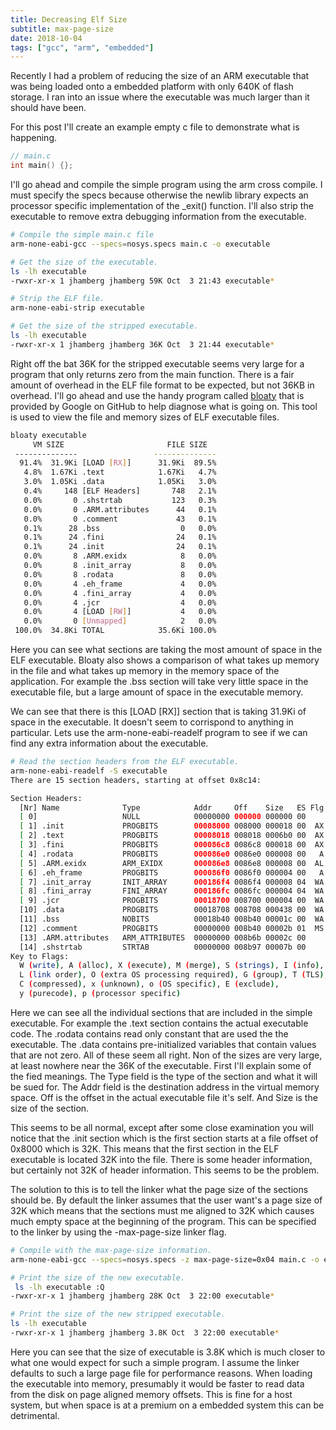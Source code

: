 ```yaml
---
title: Decreasing Elf Size
subtitle: max-page-size
date: 2018-10-04
tags: ["gcc", "arm", "embedded"]
---
```

Recently I had a problem of reducing the size of an ARM executable that was being loaded onto a embedded platform with only 640K of flash storage.  I ran into an issue where the executable was much larger than it should have been.

For this post I'll create an example empty c file to demonstrate what is happening.

```c
// main.c
int main() {};
```

I'll go ahead and compile the simple program using the arm cross compile.  I must specify the specs because otherwise the newlib library expects an processor specific implementation of the _exit() function.  I'll also strip the executable to remove extra debugging information from the executable.

```sh
# Compile the simple main.c file
arm-none-eabi-gcc --specs=nosys.specs main.c -o executable

# Get the size of the executable.
ls -lh executable 
-rwxr-xr-x 1 jhamberg jhamberg 59K Oct  3 21:43 executable*

# Strip the ELF file.
arm-none-eabi-strip executable

# Get the size of the stripped executable.
ls -lh executable 
-rwxr-xr-x 1 jhamberg jhamberg 36K Oct  3 21:44 executable*

```

Right off the bat 36K for the stripped executable seems very large for a program that only returns zero from the main function.  There is a fair amount of overhead in the ELF file format to be expected, but not 36KB in overhead.  I'll go ahead and use the handy program called [bloaty](https://github.com/google/bloaty) that is provided by Google on GitHub to help diagnose what is going on.  This tool is used to view the file and memory sizes of ELF executable files.

```sh
bloaty executable
     VM SIZE                       FILE SIZE
 --------------                 --------------
  91.4%  31.9Ki [LOAD [RX]]      31.9Ki  89.5%
   4.8%  1.67Ki .text            1.67Ki   4.7%
   3.0%  1.05Ki .data            1.05Ki   3.0%
   0.4%     148 [ELF Headers]       748   2.1%
   0.0%       0 .shstrtab           123   0.3%
   0.0%       0 .ARM.attributes      44   0.1%
   0.0%       0 .comment             43   0.1%
   0.1%      28 .bss                  0   0.0%
   0.1%      24 .fini                24   0.1%
   0.1%      24 .init                24   0.1%
   0.0%       8 .ARM.exidx            8   0.0%
   0.0%       8 .init_array           8   0.0%
   0.0%       8 .rodata               8   0.0%
   0.0%       4 .eh_frame             4   0.0%
   0.0%       4 .fini_array           4   0.0%
   0.0%       4 .jcr                  4   0.0%
   0.0%       4 [LOAD [RW]]           4   0.0%
   0.0%       0 [Unmapped]            2   0.0%
 100.0%  34.8Ki TOTAL            35.6Ki 100.0%
```

Here you can see what sections are taking the most amount of space in the ELF executable.  Bloaty also shows a comparison of what takes up memory in the file and what takes up memory in the memory space of the application.  For example the .bss section will take very little space in the executable file, but a large amount of space in the executable memory.

We can see that there is this [LOAD [RX]] section that is taking 31.9Ki of space in the executable.  It doesn't seem to corrispond to anything in particular.  Lets use the arm-none-eabi-readelf program to see if we can find any extra information about the executable.

```sh
# Read the section headers from the ELF executable.
arm-none-eabi-readelf -S executable
There are 15 section headers, starting at offset 0x8c14:

Section Headers:
  [Nr] Name              Type            Addr     Off    Size   ES Flg Lk Inf Al
  [ 0]                   NULL            00000000 000000 000000 00      0   0  0
  [ 1] .init             PROGBITS        00008000 008000 000018 00  AX  0   0  4
  [ 2] .text             PROGBITS        00008018 008018 0006b0 00  AX  0   0  4
  [ 3] .fini             PROGBITS        000086c8 0086c8 000018 00  AX  0   0  4
  [ 4] .rodata           PROGBITS        000086e0 0086e0 000008 00   A  0   0  4
  [ 5] .ARM.exidx        ARM_EXIDX       000086e8 0086e8 000008 00  AL  2   0  4
  [ 6] .eh_frame         PROGBITS        000086f0 0086f0 000004 00   A  0   0  4
  [ 7] .init_array       INIT_ARRAY      000186f4 0086f4 000008 04  WA  0   0  4
  [ 8] .fini_array       FINI_ARRAY      000186fc 0086fc 000004 04  WA  0   0  4
  [ 9] .jcr              PROGBITS        00018700 008700 000004 00  WA  0   0  4
  [10] .data             PROGBITS        00018708 008708 000438 00  WA  0   0  8
  [11] .bss              NOBITS          00018b40 008b40 00001c 00  WA  0   0  4
  [12] .comment          PROGBITS        00000000 008b40 00002b 01  MS  0   0  1
  [13] .ARM.attributes   ARM_ATTRIBUTES  00000000 008b6b 00002c 00      0   0  1
  [14] .shstrtab         STRTAB          00000000 008b97 00007b 00      0   0  1
Key to Flags:
  W (write), A (alloc), X (execute), M (merge), S (strings), I (info),
  L (link order), O (extra OS processing required), G (group), T (TLS),
  C (compressed), x (unknown), o (OS specific), E (exclude),
  y (purecode), p (processor specific)
```

Here we can see all the individual sections that are included in the simple executable.  For example the .text section contains the actual executable code.  The .rodata contains read only constant that are used the the executable.  The .data contains pre-initialized variables that contain values that are not zero.  All of these seem all right.  Non of the sizes are very large, at least nowhere near the 36K of the executable.  First I'll explain some of the fied meanings.  The Type field is the type of the section and what it will be sued for.  The Addr field is the destination address in the virtual memory space.  Off is the offset in the actual executable file it's self.  And Size is the size of the section.

This seems to be all normal, except after some close examination you will notice that the .init section which is the first section starts at a file offset of 0x8000 which is 32K.  This means that the first section in the ELF executable is located 32K into the file.  There is some header information, but certainly not 32K of header information.  This seems to be the problem.

The solution to this is to tell the linker what the page size of the sections should be.  By default the linker assumes that the user want's a page size of 32K which means that the sections must me aligned to 32K which causes much empty space at the beginning of the program.  This can be specified to the linker by using the -max-page-size linker flag.

```sh
# Compile with the max-page-size information.
arm-none-eabi-gcc --specs=nosys.specs -z max-page-size=0x04 main.c -o executable

# Print the size of the new executable.
 ls -lh executable :Q
-rwxr-xr-x 1 jhamberg jhamberg 28K Oct  3 22:00 executable*

# Print the size of the new stripped executable.
ls -lh executable 
-rwxr-xr-x 1 jhamberg jhamberg 3.8K Oct  3 22:00 executable*

```

Here you can see that the size of executable is 3.8K which is much closer to what one would expect for such a simple program.  I assume the linker defaults to such a large page file for performance reasons.  When loading the executable into memory, presumably it would be faster to read data from the disk on page aligned memory offsets.  This is fine for a host system, but when space is at a premium on a embedded system this can be detrimental.




